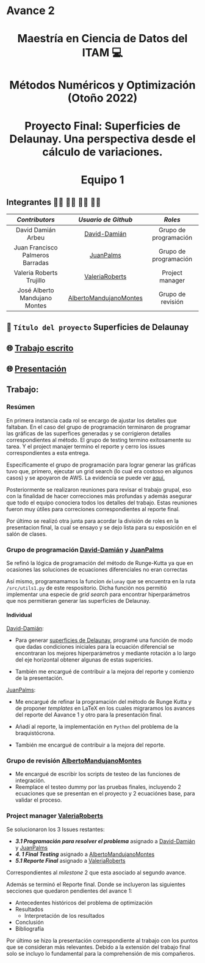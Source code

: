 # Avance 2

<p align = "center">

# <p align = "center"> Maestría en Ciencia de Datos del ITAM :computer:
    
# <p align = "center"> Métodos Numéricos y Optimización (Otoño 2022)    
    
# <p align = "center"> Proyecto Final: Superficies de Delaunay. Una perspectiva desde el cálculo de variaciones.
  
# <p align = "center"> Equipo 1

## Integrantes 👨‍🔬 👨‍🔬 👩‍🔬 👨‍🔬

|     ***Contributors***           |             ***Usuario de Github***                  |  ***Roles***  |                               
|:--------------------------------:|:----------------------------------------------------:|:----------------------:|
|        David Damián Arbeu        |     [David-Damián](https://github.com/David-Damian)  |       Grupo de programación   | 
| Juan Francisco Palmeros Barradas | [JuanPalms](https://github.com/JuanPalms)            |       Grupo de programación   | 
|       Valeria Roberts Trujillo   |  [ValeriaRoberts](https://github.com/ValeriaRoberts) |       Project manager   | 
|  José Alberto Mandujano Montes   | [AlbertoMandujanoMontes](https://github.com/AlbertoMandujanoMontes) |       Grupo de revisión  |

## :rocket: ```Título del proyecto``` Superficies de Delaunay

## 🌐 [Trabajo escrito](https://drive.google.com/file/d/1eFj753-au0vghaDgTBWP7twcqc6HtbRp/view?usp=sharing)

## 🌐 [Presentación](https://drive.google.com/drive/u/1/folders/1PFiHOE2EAaN4GCr1xib3-4OOl3eIG-nY)

## Trabajo:

### Resúmen

En primera instancia cada rol se encargo de ajustar los detalles que faltaban. En el caso del grupo de programación terminaron de programar las gráficas de las superfices generadas y se corrigieron detalles correspondientes al método. El grupo de testing termino exitosamente su tarea. Y el project manajer termino el reporte y cerro los issues correspondientes a esta entrega.

Especificamente el grupo de programación para lograr generar las gráficas tuvo que, primero, ejecutar un grid search (lo cual era costoso en algunos casos) y se apoyaron de AWS. La evidencía se puede ver [aquí.](https://github.com/David-Damian/Optimization-Delaunay-surfaces/tree/main/evidencias_AWS)
    
Posteriormente se realizaron reuniones para revisar el trabajo grupal, eso con la finalidad de hacer correcciones más profundas y además asegurar que todo el equipo conociera todos los detalles del trabajo. Estas reuniones fueron muy útiles para correciones correspondientes al reporte final.
    
Por último se realizó otra junta para acordar la división de roles en la presentacion final, la cual se ensayo y se dejo lista para su exposición en el salón de clases.

### Grupo de programación [David-Damián](https://github.com/David-Damian) y [JuanPalms](https://github.com/JuanPalms)

Se refinó la lógica de programación del método de Runge-Kutta ya que en ocasiones las soluciones de ecuaciones diferenciales  no eran correctas

Así mismo, programamamos la funcion `delunay` que se encuentra en la ruta `/src/utils1.py` de este respositorio. Dicha función nos permitió implementar una especie de *grid search* para encontrar hiperparámetros que nos permitieran generar las superficies de Delaunay.

#### Individual

[David-Damián](https://github.com/David-Damian): 

- Para generar [superficies de Delaunay](https://www.researchgate.net/publication/236935602_Delaunay_Surfaces), programé una función de modo que dadas condiciones iniciales para la ecuación diferencial se encontraran los mejores hiperparámetros y mediante rotación a lo largo del eje horizontal obtener algunas de estas supericies.

- También me encargué de contribuir a la mejora del reporte y comienzo de la presentación.

[JuanPalms](https://github.com/JuanPalms):

 - Me encargué de refinar la programación del método de Runge Kutta y de proponer *templates* en LaTeX en los cuales migraramos los avances del reporte del Aavance 1 y otro para la presentación final.
 
 - Añadí al reporte, la implementación en `Python` del problema de la braquistócrona.
 
 - También me encargué de contribuir a la mejora del reporte.

### Grupo de revisión [AlbertoMandujanoMontes](https://github.com/AlbertoMandujanoMontes)
- Me encargué de escribir los scripts de testeo de las funciones de integración.
- Reemplace el testeo dummy por las pruebas finales, incluyendo 2 ecuaciones que se presentan en el proyecto y 2 ecuaciónes base, para validar el proceso.

### Project manager [ValeriaRoberts](https://github.com/ValeriaRoberts)

Se solucionaron los 3 Issues restantes:
* ***3.1 Programación para resolver el problema*** asignado a [David-Damián](https://github.com/David-Damian) y [JuanPalms](https://github.com/JuanPalms)
* ***4. 1 Final Testing*** asignado a [AlbertoMandujanoMontes](https://github.com/AlbertoMandujanoMontes)
* ***5.1 Reporte Final*** asignado a [ValeriaRoberts](https://github.com/ValeriaRoberts)

Correspondientes al *milestone* 2 que esta asociado al segundo avance.

Además se terminó el Reporte final. Donde se incluyeron las siguientes secciones que quedaron pendientes del avance 1:
* Antecedentes históricos del problema de optimización
* Resultados
    * Interpretación de los resultados
* Conclusión
* Bibliografía

Por último se hizo la presentación correspondiente al trabajo con los puntos que se consideran más relevantes. Debido a la extensión del trabajo final solo se incluyo lo fundamental para la comprehensión de mis compañeros. 
